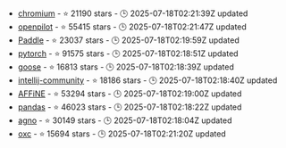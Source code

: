 - [chromium](https://github.com/chromium/chromium) - ⭐ 21190 stars - 🕒 2025-07-18T02:21:39Z updated
- [openpilot](https://github.com/commaai/openpilot) - ⭐ 55415 stars - 🕒 2025-07-18T02:21:47Z updated
- [Paddle](https://github.com/PaddlePaddle/Paddle) - ⭐ 23037 stars - 🕒 2025-07-18T02:19:59Z updated
- [pytorch](https://github.com/pytorch/pytorch) - ⭐ 91575 stars - 🕒 2025-07-18T02:18:51Z updated
- [goose](https://github.com/block/goose) - ⭐ 16813 stars - 🕒 2025-07-18T02:18:39Z updated
- [intellij-community](https://github.com/JetBrains/intellij-community) - ⭐ 18186 stars - 🕒 2025-07-18T02:18:40Z updated
- [AFFiNE](https://github.com/toeverything/AFFiNE) - ⭐ 53294 stars - 🕒 2025-07-18T02:19:00Z updated
- [pandas](https://github.com/pandas-dev/pandas) - ⭐ 46023 stars - 🕒 2025-07-18T02:18:22Z updated
- [agno](https://github.com/agno-agi/agno) - ⭐ 30149 stars - 🕒 2025-07-18T02:18:04Z updated
- [oxc](https://github.com/oxc-project/oxc) - ⭐ 15694 stars - 🕒 2025-07-18T02:21:20Z updated
